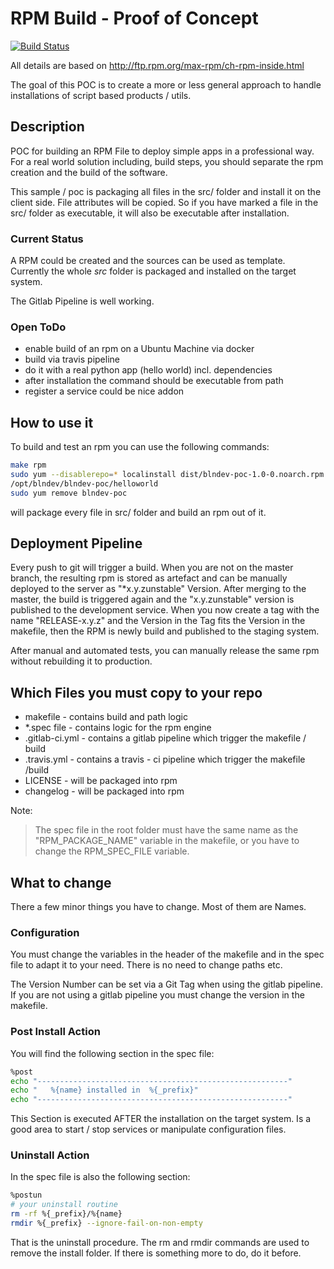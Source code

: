 # RPM Build - Proof of Concept

[![Build Status](https://travis-ci.org/blndev/poc-rpm-build.svg?branch=master)](https://travis-ci.org/blndev/poc-rpm-build)

All details are based on http://ftp.rpm.org/max-rpm/ch-rpm-inside.html

The goal of this POC is to create a more or less general approach to handle installations of script based products / utils. 

## Description

POC for building an RPM File to deploy simple apps in a professional way.
For a real world solution including, build steps, you should separate the rpm creation and the build of the software.

This sample / poc is packaging all files in the src/ folder and install it on the client side.
File attributes will be copied. So if you have marked a file in the src/ folder as executable, it will also be executable after installation.

### Current Status

A RPM could be created and the sources can be used as template.
Currently the whole _src_ folder is packaged and installed on the target system. 

The Gitlab Pipeline is well working.

### Open ToDo
* enable build of an rpm on a Ubuntu Machine via docker
* build via travis pipeline
* do it with a real python app (hello world) incl. dependencies
* after installation the command should be executable from path
* register a service could be nice addon

## How to use it

To build and test an rpm you can use the following commands:

````bash
make rpm
sudo yum --disablerepo=* localinstall dist/blndev-poc-1.0-0.noarch.rpm
/opt/blndev/blndev-poc/helloworld
sudo yum remove blndev-poc
````

will package every file in src/ folder and build an rpm out of it.

## Deployment Pipeline

Every push to git will trigger a build. When you are not on the master branch, the resulting rpm is stored as artefact and can be manually deployed to the server as "*x.y.zunstable" Version.
After merging to the master, the build is triggered again and the "x.y.zunstable" version is published to the development service.
When you now create a tag with the name "RELEASE-x.y.z" and the Version in the Tag fits the Version in the makefile, then the RPM is newly build and published to the staging system.

After manual and automated tests, you can manually release the same rpm without rebuilding it to production.  

## Which Files you must copy to your repo

* makefile - contains build and path logic
* *.spec file - contains logic for the rpm engine
* .gitlab-ci.yml - contains a gitlab pipeline which trigger the makefile / build
* .travis.yml - contains a travis - ci pipeline which trigger the makefile /build
* LICENSE - will be packaged into rpm
* changelog - will be packaged into rpm

Note:
>The spec file in the root folder must have the same name as the "RPM_PACKAGE_NAME" variable in the makefile, or you have to change the RPM_SPEC_FILE variable.

## What to change

There a few minor things you have to change. Most of them are Names.

### Configuration

You must change the variables in the header of the makefile and in the spec file to adapt it to your need.
There is no need to change paths etc.

The Version Number can be set via a Git Tag when using the gitlab pipeline.
If you are not using a gitlab pipeline you must change the version in the makefile.

### Post Install Action

You will find the following section in the spec file:

````bash
%post
echo "--------------------------------------------------------"
echo "   %{name} installed in  %{_prefix}"
echo "--------------------------------------------------------"
````

This Section is executed AFTER the installation on the target system. Is a good area to start / stop services or manipulate configuration files.

### Uninstall Action

In the spec file is also the following section:

````bash
%postun
# your uninstall routine
rm -rf %{_prefix}/%{name}
rmdir %{_prefix} --ignore-fail-on-non-empty
````

That is the uninstall procedure. The rm and rmdir commands are used to remove the install folder. If there is something more to do, do it before.